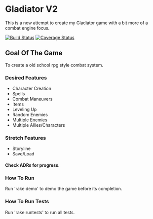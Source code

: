 # Gladiator V2

This is a new attempt to create my Gladiator game with a bit more of a combat engine focus.

[![Build Status](https://travis-ci.org/armatar/gladiator_v2.svg?branch=master)](https://travis-ci.org/armatar/gladiator_v2)
[![Coverage Status](https://coveralls.io/repos/github/armatar/gladiator_v2/badge.svg)](https://coveralls.io/github/armatar/gladiator_v2)

## Goal Of The Game

To create a old school rpg style combat system.

### Desired Features

* Character Creation
* Spells
* Combat Maneuvers
* Items
* Leveling Up
* Random Enemies
* Multiple Enemies
* Multiple Allies/Characters

### Stretch Features

* Storyline
* Save/Load

#### Check ADRs for progress.

### How To Run

Run 'rake demo' to demo the game before its completion.

### How To Run Tests

Run 'rake runtests' to run all tests.
 
